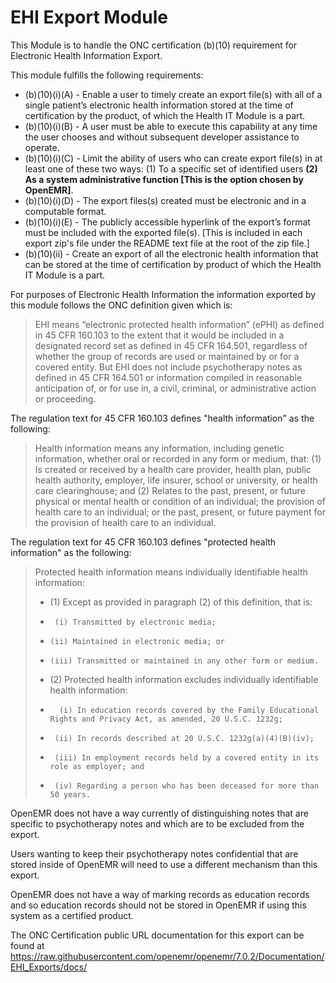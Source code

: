 # EHI Export Module

This Module is to handle the ONC certification (b)(10) requirement for
Electronic Health Information Export.

This module fulfills the following requirements:
* (b)(10)(i)(A) - Enable a user to timely create an export file(s) with all
of a single patient’s electronic health information stored at the time
of certification by the product, of which the Health IT Module is a part.
* (b)(10)(i)(B) -  A user must be able to execute this capability at any time
         the user chooses and without subsequent developer assistance
         to operate.
* (b)(10)(i)(C) - Limit the ability of users who can create export file(s) in at
        least one of these two ways: (1) To a specific set of
        identified users **(2) As a system administrative function
        [This is the option chosen by OpenEMR]**.
* (b)(10)(i)(D) - The export files(s) created must be electronic and in a
        computable format.
* (b)(10)(i)(E) - The publicly accessible hyperlink of the export’s format must
        be included with the exported file(s). [This is included in each export zip's file under the README text file at the root of the zip file.]
* (b)(10)(ii)   - Create an export of all the electronic health information
        that can be stored at the time of certification by product of
        which the Health IT Module is a part.

For purposes of Electronic Health Information the information exported by
this module follows the ONC definition given which is:

> EHI means “electronic protected health information” (ePHI) as defined
in 45 CFR 160.103 to the extent that it would be included in a
designated record set as defined in 45 CFR 164.501, regardless of whether
the group of records are used or maintained by or for a covered entity.
But EHI does not include psychotherapy notes as defined in 45 CFR
164.501 or information compiled in reasonable anticipation of, or for
use in, a civil, criminal, or administrative action or proceeding.

The regulation text for 45 CFR 160.103 defines "health information" as the
following:
> Health information means any information, including genetic information,
whether oral or recorded in any form or medium, that: (1) Is created
or received by a health care provider, health plan, public health
authority, employer, life insurer, school or university, or health care
clearinghouse; and (2) Relates to the past, present, or future physical
or mental health or condition of an individual; the provision of health
care to an individual; or the past, present, or future payment for the
provision of health care to an individual.

The regulation text for 45 CFR 160.103 defines "protected health information"
as the following:
> Protected health information means individually identifiable health
information:
> * (1) Except as provided in paragraph (2) of this definition, that is:
> *      (i) Transmitted by electronic media;
> *     (ii) Maintained in electronic media; or
> *     (iii) Transmitted or maintained in any other form or medium.
> *   (2) Protected health information excludes individually identifiable health information:
> *       (i) In education records covered by the Family Educational Rights and Privacy Act, as amended, 20 U.S.C. 1232g;
> *      (ii) In records described at 20 U.S.C. 1232g(a)(4)(B)(iv);
> *      (iii) In employment records held by a covered entity in its role as employer; and
> *      (iv) Regarding a person who has been deceased for more than 50 years.

OpenEMR does not have a way currently of distinguishing notes that are specific to psychotherapy notes and which are to be excluded from the export.

Users wanting to keep their psychotherapy notes confidential that are stored inside of OpenEMR will need to use a different mechanism than this export.

OpenEMR does not have a way of marking records as education records and so education records should not be stored in OpenEMR if using this system as a certified product.

The ONC Certification public URL documentation for this export can be found at
https://raw.githubusercontent.com/openemr/openemr/7.0.2/Documentation/EHI_Exports/docs/
